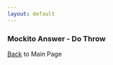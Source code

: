 ```yaml
---
layout: default
---
```


### Mockito Answer - Do Throw

[Back](/mockito-crafting-code) to Main Page
